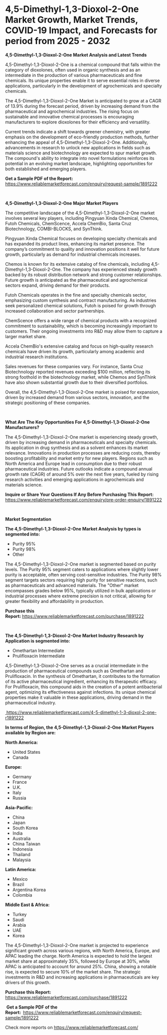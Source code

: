 <p><h1>4,5-Dimethyl-1,3-Dioxol-2-One Market Growth, Market Trends, COVID-19 Impact, and Forecasts for period from 2025 - 2032</h1></p><p><strong>4,5-Dimethyl-1,3-Dioxol-2-One Market Analysis and Latest Trends</strong></p>
<p><p>4,5-Dimethyl-1,3-Dioxol-2-One is a chemical compound that falls within the category of dioxolones, often used in organic synthesis and as an intermediate in the production of various pharmaceuticals and fine chemicals. Its unique properties enable it to serve essential roles in diverse applications, particularly in the development of agrochemicals and specialty chemicals.</p><p>The 4,5-Dimethyl-1,3-Dioxol-2-One Market is anticipated to grow at a CAGR of 13.9% during the forecast period, driven by increasing demand from the pharmaceutical and agrochemical industries. The rising focus on sustainable and innovative chemical processes is encouraging manufacturers to explore dioxolones for their efficiency and versatility. </p><p>Current trends indicate a shift towards greener chemistry, with greater emphasis on the development of eco-friendly production methods, further enhancing the appeal of 4,5-Dimethyl-1,3-Dioxol-2-One. Additionally, advancements in research to unlock new applications in fields such as materials science and biotechnology are expected to spur market growth. The compound's ability to integrate into novel formulations reinforces its potential in an evolving market landscape, highlighting opportunities for both established and emerging players.</p></p>
<p><strong>Get a Sample PDF of the Report:&nbsp;</strong> <a href="https://www.reliablemarketforecast.com/enquiry/request-sample/1891222?utm_campaign=1108&utm_medium=2&utm_source=Github&utm_content=ia&utm_term=14012025&utm_id=45-dimethyl-13-dioxol-2-one">https://www.reliablemarketforecast.com/enquiry/request-sample/1891222</a></p>
<p>&nbsp;</p>
<p><strong>4,5-Dimethyl-1,3-Dioxol-2-One Major Market Players</strong></p>
<p><p>The competitive landscape of the 4,5-Dimethyl-1,3-Dioxol-2-One market involves several key players, including Pingyuan Xinda Chemical, Chemos, Futoh Chemicals, ChemScence, Accela ChemBio, Santa Cruz Biotechnology, COMBI-BLOCKS, and SynThink. </p><p>Pingyuan Xinda Chemical focuses on developing specialty chemicals and has expanded its product lines, enhancing its market presence. The company’s commitment to quality and innovation positions it well for future growth, particularly as demand for industrial chemicals increases.</p><p>Chemos is known for its extensive catalog of fine chemicals, including 4,5-Dimethyl-1,3-Dioxol-2-One. The company has experienced steady growth backed by its robust distribution network and strong customer relationships. Future growth is anticipated as the pharmaceutical and agrochemical sectors expand, driving demand for their products.</p><p>Futoh Chemicals operates in the fine and specialty chemicals sector, emphasizing custom synthesis and contract manufacturing. As industries seek personalized chemical solutions, Futoh is poised for growth through increased collaboration and sector partnerships.</p><p>ChemScence offers a wide range of chemical products with a recognized commitment to sustainability, which is becoming increasingly important to customers. Their ongoing investments into R&D may allow them to capture a larger market share.</p><p>Accela ChemBio's extensive catalog and focus on high-quality research chemicals have driven its growth, particularly among academic and industrial research institutions. </p><p>Sales revenues for these companies vary. For instance, Santa Cruz Biotechnology reported revenues exceeding $100 million, reflecting its strong foothold in the biotechnology market, while Chemos and SynThink have also shown substantial growth due to their diversified portfolios.</p><p>Overall, the 4,5-Dimethyl-1,3-Dioxol-2-One market is poised for expansion, driven by increased demand from various sectors, innovation, and the strategic positioning of these companies.</p></p>
<p>&nbsp;</p>
<p><strong>What Are The Key Opportunities For 4,5-Dimethyl-1,3-Dioxol-2-One Manufacturers?</strong></p>
<p><p>The 4,5-Dimethyl-1,3-Dioxol-2-One market is experiencing steady growth, driven by increasing demand in pharmaceuticals and specialty chemicals. Its application in drug synthesis and as a solvent enhances its market relevance. Innovations in production processes are reducing costs, thereby boosting profitability and market entry for new players. Regions such as North America and Europe lead in consumption due to their robust pharmaceutical industries. Future outlooks indicate a compound annual growth rate (CAGR) of around 5% over the next five years, fueled by rising research activities and emerging applications in agrochemicals and materials science.</p></p>
<p><strong>Inquire or Share Your Questions If Any Before Purchasing This Report:</strong> <a href="https://www.reliablemarketforecast.com/enquiry/pre-order-enquiry/1891222?utm_campaign=1108&utm_medium=2&utm_source=Github&utm_content=ia&utm_term=14012025&utm_id=45-dimethyl-13-dioxol-2-one">https://www.reliablemarketforecast.com/enquiry/pre-order-enquiry/1891222</a></p>
<p>&nbsp;</p>
<p><strong>Market Segmentation</strong></p>
<p><strong>The 4,5-Dimethyl-1,3-Dioxol-2-One Market Analysis by types is segmented into:</strong></p>
<p><ul><li>Purity 95%</li><li>Purity 98%</li><li>Other</li></ul></p>
<p><p>The 4,5-Dimethyl-1,3-Dioxol-2-One market is segmented based on purity levels. The Purity 95% segment caters to applications where slightly lower purity is acceptable, often serving cost-sensitive industries. The Purity 98% segment targets sectors requiring high purity for sensitive reactions, such as pharmaceuticals and advanced materials. The "Other" market encompasses grades below 95%, typically utilized in bulk applications or industrial processes where extreme precision is not critical, allowing for greater flexibility and affordability in production.</p></p>
<p><strong>Purchase this Report:&nbsp;</strong><a href="https://www.reliablemarketforecast.com/purchase/1891222?utm_campaign=1108&utm_medium=2&utm_source=Github&utm_content=ia&utm_term=14012025&utm_id=45-dimethyl-13-dioxol-2-one">https://www.reliablemarketforecast.com/purchase/1891222</a></p>
<p>&nbsp;</p>
<p><strong>The 4,5-Dimethyl-1,3-Dioxol-2-One Market Industry Research by Application is segmented into:</strong></p>
<p><ul><li>Omethartan Intermediate</li><li>Prulifloxacin Intermediate</li></ul></p>
<p><p>4,5-Dimethyl-1,3-Dioxol-2-One serves as a crucial intermediate in the production of pharmaceutical compounds such as Omethartan and Prulifloxacin. In the synthesis of Omethartan, it contributes to the formation of its active pharmaceutical ingredient, enhancing its therapeutic efficacy. For Prulifloxacin, this compound aids in the creation of a potent antibacterial agent, optimizing its effectiveness against infections. Its unique chemical properties make it valuable in these applications, driving demand in the pharmaceutical industry.</p></p>
<p><a href="https://www.reliablemarketforecast.com/4-5-dimethyl-1-3-dioxol-2-one-r1891222?utm_campaign=1108&utm_medium=2&utm_source=Github&utm_content=ia&utm_term=14012025&utm_id=45-dimethyl-13-dioxol-2-one">&nbsp;https://www.reliablemarketforecast.com/4-5-dimethyl-1-3-dioxol-2-one-r1891222</a></p>
<p><strong>In terms of Region, the 4,5-Dimethyl-1,3-Dioxol-2-One Market Players available by Region are:</strong></p>
<p>
    <p> <strong> North America: </strong>
        <ul>
            <li>United States</li>
            <li>Canada</li>
        </ul>
        </p> 
    <p> <strong> Europe: </strong>
        <ul>
            <li>Germany</li>
            <li>France</li>
            <li>U.K.</li>
            <li>Italy</li>
            <li>Russia</li>
        </ul>
        </p> 
    <p> <strong> Asia-Pacific: </strong>
        <ul>
            <li>China</li>
            <li>Japan</li>
            <li>South Korea</li>
            <li>India</li>
            <li>Australia</li>
            <li>China Taiwan</li>
            <li>Indonesia</li>
            <li>Thailand</li>
            <li>Malaysia</li>
        </ul>
        </p> 
    <p> <strong> Latin America: </strong>
        <ul>
            <li>Mexico</li>
            <li>Brazil</li>
            <li>Argentina Korea</li>
            <li>Colombia</li>
        </ul>
        </p> 
    <p> <strong> Middle East & Africa: </strong>
        <ul>
            <li>Turkey</li>
            <li>Saudi</li>
            <li>Arabia</li>
            <li>UAE</li>
            <li>Korea</li>
        </ul>
    </p>
    </p>
<p><p>The 4,5-Dimethyl-1,3-Dioxol-2-One market is projected to experience significant growth across various regions, with North America, Europe, and APAC leading the charge. North America is expected to hold the largest market share at approximately 35%, followed by Europe at 30%, while APAC is anticipated to account for around 25%. China, showing a notable rise, is expected to secure 10% of the market share. The strategic investments in R&D and increasing applications in pharmaceuticals are key drivers of this growth.</p></p>
<p><strong>Purchase this Report: </strong><a href="https://www.reliablemarketforecast.com/purchase/1891222?utm_campaign=1108&utm_medium=2&utm_source=Github&utm_content=ia&utm_term=14012025&utm_id=45-dimethyl-13-dioxol-2-one">https://www.reliablemarketforecast.com/purchase/1891222</a></p>
<p>&nbsp;<strong>Get a Sample PDF of the Report:&nbsp;&nbsp;</strong><a href="https://www.reliablemarketforecast.com/enquiry/request-sample/1891222?utm_campaign=1108&utm_medium=2&utm_source=Github&utm_content=ia&utm_term=14012025&utm_id=45-dimethyl-13-dioxol-2-one">https://www.reliablemarketforecast.com/enquiry/request-sample/1891222</a></p>
<p><strong></strong></p>
<p>Check more reports on <a href="https://www.reliablemarketforecast.com/?utm_campaign=1108&utm_medium=2&utm_source=Github&utm_content=ia&utm_term=14012025&utm_id=45-dimethyl-13-dioxol-2-one">https://www.reliablemarketforecast.com/</a></p>